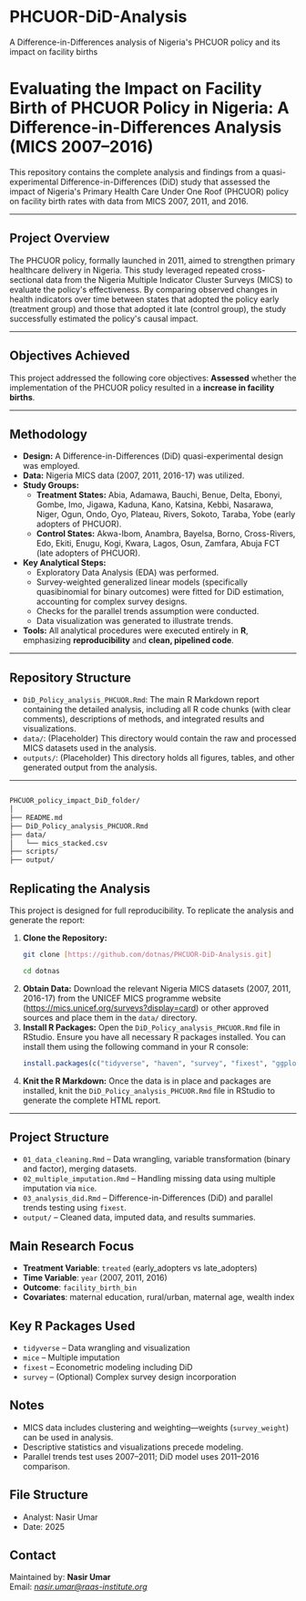 # PHCUOR-DiD-Analysis
A Difference-in-Differences analysis of Nigeria's PHCUOR policy and its impact on facility births
# Evaluating the Impact on Facility Birth of PHCUOR Policy in Nigeria: A Difference-in-Differences Analysis (MICS 2007–2016)

This repository contains the complete analysis and findings from a quasi-experimental Difference-in-Differences (DiD) study that assessed the impact of Nigeria's Primary Health Care Under One Roof (PHCUOR) policy on facility birth rates with data from MICS 2007, 2011, and 2016.

---

## Project Overview

The PHCUOR policy, formally launched in 2011, aimed to strengthen primary healthcare delivery in Nigeria. This study leveraged repeated cross-sectional data from the Nigeria Multiple Indicator Cluster Surveys (MICS) to evaluate the policy's effectiveness. By comparing observed changes in health indicators over time between states that adopted the policy early (treatment group) and those that adopted it late (control group), the study successfully estimated the policy's causal impact.

---

## Objectives Achieved

This project addressed the following core objectives:
**Assessed** whether the implementation of the PHCUOR policy resulted in a **increase in facility births**.

---

## Methodology

* **Design:** A Difference-in-Differences (DiD) quasi-experimental design was employed.
* **Data:** Nigeria MICS data (2007, 2011, 2016-17) was utilized.
* **Study Groups:**
    * **Treatment States:** Abia, Adamawa, Bauchi, Benue, Delta, Ebonyi, Gombe, Imo, Jigawa, Kaduna, Kano, Katsina, Kebbi, Nasarawa, Niger, Ogun, Ondo, Oyo, Plateau, Rivers, Sokoto, Taraba, Yobe (early adopters of PHCUOR).
    * **Control States:** Akwa-Ibom, Anambra, Bayelsa, Borno, Cross-Rivers, Edo, Ekiti, Enugu, Kogi, Kwara, Lagos, Osun, Zamfara, Abuja FCT (late adopters of PHCUOR).
* **Key Analytical Steps:**
    * Exploratory Data Analysis (EDA) was performed.
    * Survey-weighted generalized linear models (specifically quasibinomial for binary outcomes) were fitted for DiD estimation, accounting for complex survey designs.
    * Checks for the parallel trends assumption were conducted.
    * Data visualization was generated to illustrate trends.
* **Tools:** All analytical procedures were executed entirely in **R**, emphasizing **reproducibility** and **clean, pipelined code**.

---

## Repository Structure

* `DiD_Policy_analysis_PHCUOR.Rmd`: The main R Markdown report containing the detailed analysis, including all R code chunks (with clear comments), descriptions of methods, and integrated results and visualizations.
* `data/`: (Placeholder) This directory would contain the raw and processed MICS datasets used in the analysis. 
* `outputs/`: (Placeholder) This directory holds all figures, tables, and other generated output from the analysis.

---
```bash

PHCUOR_policy_impact_DiD_folder/
│
├── README.md             
├── DiD_Policy_analysis_PHCUOR.Rmd          
├── data/                
│   └── mics_stacked.csv
├── scripts/              
├── output/              

```
## Replicating the Analysis

This project is designed for full reproducibility. To replicate the analysis and generate the report:

1.  **Clone the Repository:**
    ```bash
    git clone [https://github.com/dotnas/PHCUOR-DiD-Analysis.git]
    
    cd dotnas
    ```
2.  **Obtain Data:** Download the relevant Nigeria MICS datasets (2007, 2011, 2016-17) from the UNICEF MICS programme website (https://mics.unicef.org/surveys?display=card) or other approved sources and place them in the `data/` directory.
3.  **Install R Packages:** Open the `DiD_Policy_analysis_PHCUOR.Rmd` file in RStudio. Ensure you have all necessary R packages installed. You can install them using the following command in your R console:
    ```R
    install.packages(c("tidyverse", "haven", "survey", "fixest", "ggplot2", "sf", "tmap", "cobalt", "margins", "modelsummary"))
    ```
4.  **Knit the R Markdown:** Once the data is in place and packages are installed, knit the `DiD_Policy_analysis_PHCUOR.Rmd` file in RStudio to generate the complete HTML report.

---

## Project Structure

- `01_data_cleaning.Rmd` – Data wrangling, variable transformation (binary and factor), merging datasets.
- `02_multiple_imputation.Rmd` – Handling missing data using multiple imputation via `mice`.
- `03_analysis_did.Rmd` – Difference-in-Differences (DiD) and parallel trends testing using `fixest`.
- `output/` – Cleaned data, imputed data, and results summaries.

## Main Research Focus

- **Treatment Variable**: `treated` (early\_adopters vs late\_adopters)
- **Time Variable**: `year` (2007, 2011, 2016)
- **Outcome**: `facility_birth_bin`
- **Covariates**: maternal education, rural/urban, maternal age, wealth index

## Key R Packages Used

- `tidyverse` – Data wrangling and visualization
- `mice` – Multiple imputation
- `fixest` – Econometric modeling including DiD
- `survey` – (Optional) Complex survey design incorporation

## Notes

- MICS data includes clustering and weighting—weights (`survey_weight`) can be used in analysis.
- Descriptive statistics and visualizations precede modeling.
- Parallel trends test uses 2007–2011; DiD model uses 2011–2016 comparison.

## File Structure

- Analyst: Nasir Umar
- Date: 2025

## Contact

Maintained by: **Nasir Umar**  
Email: *nasir.umar@raas-institute.org*

